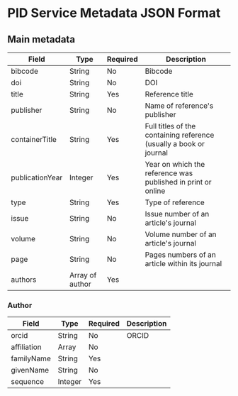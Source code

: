 # PID Service Metadata JSON Format

## Main metadata

| Field | Type | Required | Description |
|-------|------|----------|-------------|
| bibcode | String | No | Bibcode |
| doi | String | No | DOI |
| title | String | Yes | Reference title |
| publisher | String | No | Name of reference's publisher |
| containerTitle | String | Yes | Full titles of the containing reference (usually a book or journal |
| publicationYear | Integer | Yes | Year on which the reference was published in print or online  |
| type | String | Yes | Type of reference |
| issue | String | No | Issue number of an article's journal |
| volume | String | No | Volume number of an article's journal |
| page | String | No | Pages numbers of an article within its journal |
| authors | Array of author | Yes |  |

### Author
| Field | Type | Required | Description |
|-------|------|----------|-------------|
| orcid | String | No | ORCID |
| affiliation | Array | No |  |
| familyName | String | Yes |  |
| givenName | String | No |  |
| sequence | Integer | Yes |  |




